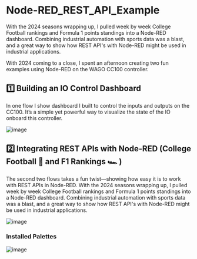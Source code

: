# Node-RED_REST_API_Example
With the 2024 seasons wrapping up, I pulled week by week College Football rankings and Formula 1 points standings into a Node-RED dashboard. Combining industrial automation with sports data was a blast, and a great way to show how REST API's with Node-RED might be used in industrial applications.

With 2024 coming to a close, I spent an afternoon creating two fun examples using Node-RED on the WAGO CC100 controller. 



## 1️⃣ Building an IO Control Dashboard

In one flow I show dashboard I built to control the inputs and outputs on the CC100. It’s a simple yet powerful way to visualize the state of the IO onboard this controller.

![image](https://github.com/user-attachments/assets/3106ea2f-7395-483f-bbeb-dbe4c51992d4)


## 2️⃣ Integrating REST APIs with Node-RED (College Football 🏈 and F1 Rankings 🏎️ )

The second two flows takes a fun twist—showing how easy it is to work with REST APIs in Node-RED. With the 2024 seasons wrapping up, I pulled week by week College Football rankings and Formula 1 points standings into a Node-RED dashboard. Combining industrial automation with sports data was a blast, and a great way to show how REST API's with Node-RED might be used in industrial applications.

![image](https://github.com/user-attachments/assets/95612c00-432d-442c-abec-7ba0eb054006)


### Installed Palettes
![image](https://github.com/user-attachments/assets/b0962b11-5484-4f35-bf0d-f0654f5f6a2f)
